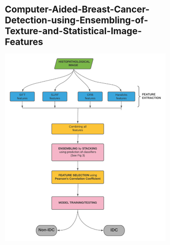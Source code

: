 # Computer-Aided-Breast-Cancer-Detection-using-Ensembling-of-Texture-and-Statistical-Image-Features

![](flowchart_new.png)
